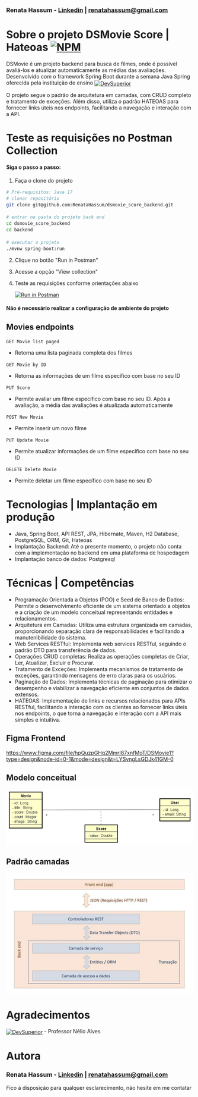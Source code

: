 ### Renata Hassum - [Linkedin](https://www.linkedin.com/in/renataviottohassumdev) | renatahassum@gmail.com

# Sobre o projeto DSMovie Score | Hateoas [![NPM](https://img.shields.io/npm/l/react)](https://github.com/RenataHassum/dsmovie_score_backend/blob/main/LICENSE) 

DSMovie é um projeto backend para busca de filmes, onde é possível avaliá-los e atualizar automaticamente as médias das avaliações. Desenvolvido com o framework Spring Boot durante a semana Java Spring oferecida pela instituição de ensino <a href="https://devsuperior.com.br/cursos"><img align="center" height="16" alt="DevSuperior" src="https://devsuperior.com.br/_next/static/images/logo-white-10059e26f600604a7b5bd7782ed7550c.svg"></a>

O projeto segue o padrão de arquitetura em camadas, com CRUD completo e tratamento de exceções. Além disso, utiliza o padrão HATEOAS para fornecer links úteis nos endpoints, facilitando a navegação e interação com a API.

# Teste as requisições no Postman Collection
#### Siga o passo a passo:
1) Faça o clone do projeto
```bash
# Pré-requisitos: Java 17
# clonar repositório
git clone git@github.com:RenataHassum/dsmovie_score_backend.git

# entrar na pasta do projeto back end
cd dsmovie_score_backend
cd backend

# executar o projeto
./mvnw spring-boot:run
```
2) Clique no botão "Run in Postman"
3) Acesse a opção "View collection"
4) Teste as requisições conforme orientações abaixo
   
      [![Run in Postman](https://run.pstmn.io/button.svg)](https://app.getpostman.com/run-collection/22138191-1c67c35c-78e3-4b5f-819e-913105d82b80?action=collection%2Ffork&source=rip_markdown&collection-url=entityId%3D22138191-1c67c35c-78e3-4b5f-819e-913105d82b80%26entityType%3Dcollection%26workspaceId%3D3a218287-4551-4766-8924-9f150058dd36)

#### Não é necessário realizar a configuração de ambiente do projeto

## Movies endpoints
`GET Movie list paged`
- Retorna uma lista paginada completa dos filmes

`GET Movie by ID`
- Retorna as informações de um filme específico com base no seu ID

`PUT Score`
- Permite avaliar um filme específico com base no seu ID. Após a avaliação, a média das avaliações é atualizada automaticamente

`POST New Movie`
- Permite inserir um novo filme

`PUT Update Movie`
- Permite atualizar informações de um filme específico com base no seu ID

`DELETE Delete Movie`
- Permite deletar um filme específico com base no seu ID

# Tecnologias | Implantação em produção
- Java, Spring Boot, API REST, JPA, Hibernate, Maven, H2 Database, PostgreSQL, ORM, Git, Hateoas
- Implantação Backend: Até o presente momento, o projeto não conta com a implementação no backend em uma plataforma de hospedagem
- Implantação banco de dados: Postgresql

# Técnicas | Competências
- Programação Orientada a Objetos (POO) e Seed de Banco de Dados: Permite o desenvolvimento eficiente de um sistema orientado a objetos e a criação de um modelo conceitual representando entidades e relacionamentos.
- Arquitetura em Camadas: Utiliza uma estrutura organizada em camadas, proporcionando separação clara de responsabilidades e facilitando a manutenibilidade do sistema.
- Web Services RESTful: Implementa web services RESTful, seguindo o padrão DTO para transferência de dados.
- Operações CRUD completas: Realiza as operações completas de Criar, Ler, Atualizar, Excluir e Procurar.
- Tratamento de Exceções: Implementa mecanismos de tratamento de exceções, garantindo mensagens de erro claras para os usuários.
- Paginação de Dados: Implementa técnicas de paginação para otimizar o desempenho e viabilizar a navegação eficiente em conjuntos de dados extensos.
- HATEOAS: Implementação de links e recursos relacionados para APIs RESTful, facilitando a interação com os clientes ao fornecer links úteis nos endpoints, o que torna a navegação e interação com a API mais simples e intuitiva.

## Figma Frontend
https://www.figma.com/file/hpQuzpGHq2MmrI87xnfMoT/DSMovie1?type=design&node-id=0-1&mode=design&t=LYSvngLsGDJk41GM-0

## Modelo conceitual
![Modelo Conceitual](https://github.com/RenataHassum/assets/blob/main/dsmovie_score_assets/modelo_dominio.png?raw=true)

## Padrão camadas
![Padrão camadas](https://github.com/RenataHassum/assets/blob/main/padrao_camadas.jpg?raw=true)

# Agradecimentos
<a href="https://devsuperior.com.br/cursos"><img align="center" height="16" alt="DevSuperior" src="https://devsuperior.com.br/_next/static/images/logo-white-10059e26f600604a7b5bd7782ed7550c.svg"></a> - Professor Nélio Alves

# Autora
### Renata Hassum - [Linkedin](https://www.linkedin.com/in/renataviottohassumdev) | renatahassum@gmail.com
Fico à disposição para qualquer esclarecimento, não hesite em me contatar

